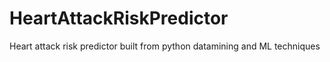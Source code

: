 # HeartAttackRiskPredictor
Heart attack risk predictor built from python datamining and ML techniques
